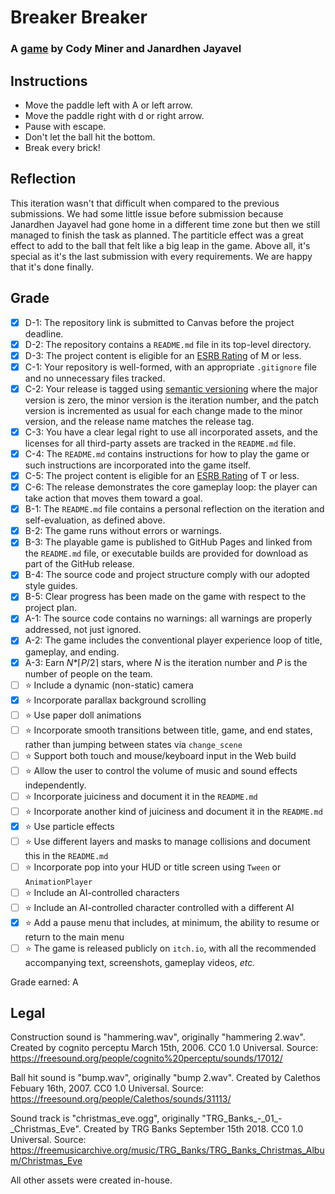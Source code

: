 # Breaker Breaker
### A [game](https://bsu-cs315.github.io/FP-Breaker-Breaker/) by Cody Miner and Janardhen Jayavel
## Instructions
- Move the paddle left with A or left arrow.
- Move the paddle right with d or right arrow.
- Pause with escape.
- Don't let the ball hit the bottom.
- Break every brick!

## Reflection
This iteration wasn't that difficult when compared to the previous submissions. We had some little issue before submission because Janardhen Jayavel had gone home in a different time zone but then we still managed to finish the task as planned. The partiticle effect was a great effect to add to the ball that felt like a big leap in the game. Above all, it's special as it's the last submission with every requirements. We are happy that it's done finally.


## Grade
- [X] D-1: The repository link is submitted to Canvas before the project deadline.
- [X] D-2: The repository contains a <code>README.md</code> file in its top-level directory.
- [X] D-3: The project content is eligible for an <a href="https://www.esrb.org/ratings-guide/">ESRB Rating</a> of M or less.
- [X] C-1: Your repository is well-formed, with an appropriate <code>.gitignore</code> file and no unnecessary files tracked.
- [X] C-2: Your release is tagged using <a href="https://semver.org/">semantic versioning</a> where the major version is zero, the minor version is the iteration number, and the patch version is incremented as usual for each change made to the minor version, and the release name matches the release tag.
- [X] C-3: You have a clear legal right to use all incorporated assets, and the licenses for all third-party assets are tracked in the <code>README.md</code> file.
- [X] C-4: The <code>README.md</code> contains instructions for how to play the game or such instructions are incorporated into the game itself.
- [X] C-5: The project content is eligible for an <a href="https://www.esrb.org/ratings-guide/">ESRB Rating</a> of T or less.
- [X] C-6: The release demonstrates the core gameplay loop: the player can take action that moves them toward a goal.
- [X] B-1: The <code>README.md</code> file contains a personal reflection on the iteration and self-evaluation, as defined above.
- [X] B-2: The game runs without errors or warnings.
- [X] B-3: The playable game is published to GitHub Pages and linked from the <code>README.md</code> file, or executable builds are provided for download as part of the GitHub release.
- [X] B-4: The source code and project structure comply with our adopted style guides.
- [X] B-5: Clear progress has been made on the game with respect to the project plan.
- [X] A-1: The source code contains no warnings: all warnings are properly addressed, not just ignored.
- [X] A-2: The game includes the conventional player experience loop of title, gameplay, and ending.
- [X] A-3: Earn <em>N</em>*&lceil;<em>P</em>/2&rceil; stars, where <em>N</em> is the iteration number and <em>P</em> is the number of people on the team.
- [ ] ⭐ Include a dynamic (non-static) camera
- [X] ⭐ Incorporate parallax background scrolling
- [ ] ⭐ Use paper doll animations
- [ ] ⭐ Incorporate smooth transitions between title, game, and end states, rather than jumping between states via <code>change_scene</code>
- [ ] ⭐ Support both touch and mouse/keyboard input in the Web build
- [ ] ⭐ Allow the user to control the volume of music and sound effects independently.
- [ ] ⭐ Incorporate juiciness and document it in the <code>README.md</code>
- [ ] ⭐ Incorporate another kind of juiciness and document it in the <code>README.md</code>
- [X] ⭐ Use particle effects
- [ ] ⭐ Use different layers and masks to manage collisions and document this in the <code>README.md</code>
- [ ] ⭐ Incorporate pop into your HUD or title screen using <code>Tween</code> or <code>AnimationPlayer</code>
- [ ] ⭐ Include an AI-controlled characters
- [ ] ⭐ Include an AI-controlled character controlled with a different AI
- [X] ⭐ Add a pause menu that includes, at minimum, the ability to resume or return to the main menu
- [ ] ⭐ The game is released publicly on <code>itch.io</code>, with all the recommended accompanying text, screenshots, gameplay videos, <i>etc.</i>

Grade earned: A

## Legal

Construction sound is "hammering.wav", originally "hammering 2.wav". Created by cognito perceptu March 15th, 2006. CC0 1.0 Universal. Source: https://freesound.org/people/cognito%20perceptu/sounds/17012/

Ball hit sound is "bump.wav", originally "bump 2.wav". Created by Calethos Febuary 16th, 2007. CC0 1.0 Universal. Source: https://freesound.org/people/Calethos/sounds/31113/

Sound track is "christmas_eve.ogg", originally "TRG_Banks\_-\_01\_-\_Christmas_Eve". Created by TRG Banks September 15th 2018. CC0 1.0 Universal. Source: https://freemusicarchive.org/music/TRG_Banks/TRG_Banks_Christmas_Album/Christmas_Eve

All other assets were created in-house.



